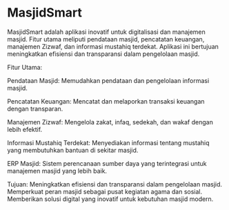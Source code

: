 # MasjidSmart
MasjidSmart adalah aplikasi inovatif untuk digitalisasi dan manajemen masjid. Fitur utama meliputi pendataan masjid, pencatatan keuangan, manajemen Zizwaf, dan informasi mustahiq terdekat. Aplikasi ini bertujuan meningkatkan efisiensi dan transparansi dalam pengelolaan masjid.

Fitur Utama:

Pendataan Masjid: Memudahkan pendataan dan pengelolaan informasi masjid.

Pencatatan Keuangan: Mencatat dan melaporkan transaksi keuangan dengan transparan.

Manajemen Zizwaf: Mengelola zakat, infaq, sedekah, dan wakaf dengan lebih efektif.

Informasi Mustahiq Terdekat: Menyediakan informasi tentang mustahiq yang membutuhkan bantuan di sekitar masjid.

ERP Masjid: Sistem perencanaan sumber daya yang terintegrasi untuk manajemen masjid yang lebih baik.

Tujuan:
Meningkatkan efisiensi dan transparansi dalam pengelolaan masjid.
Memperkuat peran masjid sebagai pusat kegiatan agama dan sosial.
Memberikan solusi digital yang inovatif untuk kebutuhan masjid modern.
